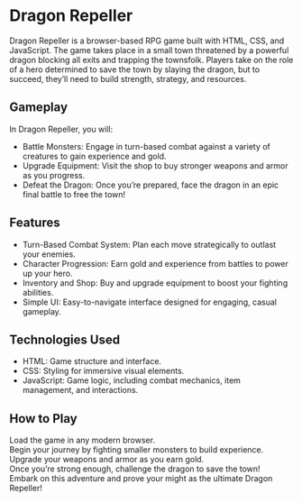 # Dragon Repeller
Dragon Repeller is a browser-based RPG game built with HTML, CSS, and JavaScript. The game takes place in a small town threatened by a powerful dragon blocking all exits and trapping the townsfolk. Players take on the role of a hero determined to save the town by slaying the dragon, but to succeed, they’ll need to build strength, strategy, and resources.

## Gameplay
In Dragon Repeller, you will:

* Battle Monsters: Engage in turn-based combat against a variety of creatures to gain experience and gold.
* Upgrade Equipment: Visit the shop to buy stronger weapons and armor as you progress.
* Defeat the Dragon: Once you’re prepared, face the dragon in an epic final battle to free the town!
## Features
* Turn-Based Combat System: Plan each move strategically to outlast your enemies.
* Character Progression: Earn gold and experience from battles to power up your hero.
* Inventory and Shop: Buy and upgrade equipment to boost your fighting abilities.
* Simple UI: Easy-to-navigate interface designed for engaging, casual gameplay.
## Technologies Used
* HTML: Game structure and interface.
* CSS: Styling for immersive visual elements.
* JavaScript: Game logic, including combat mechanics, item management, and interactions.
## How to Play
Load the game in any modern browser. \
Begin your journey by fighting smaller monsters to build experience. \
Upgrade your weapons and armor as you earn gold. \
Once you’re strong enough, challenge the dragon to save the town! \
Embark on this adventure and prove your might as the ultimate Dragon Repeller!
